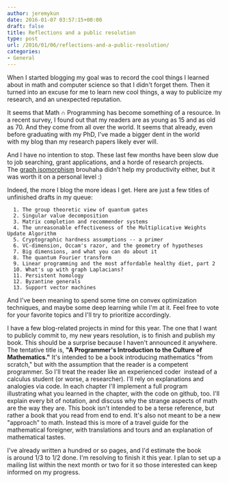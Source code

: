 ```yaml
---
author: jeremykun
date: 2016-01-07 03:57:15+00:00
draft: false
title: Reflections and a public resolution
type: post
url: /2016/01/06/reflections-and-a-public-resolution/
categories:
- General
---
```


When I started blogging my goal was to record the cool things I learned about in math and computer science so that I didn't forget them. Then it turned into an excuse for me to learn new cool things, a way to publicize my research, and an unexpected reputation.

It seems that Math ∩ Programming has become something of a resource. In a recent survey, I found out that my readers are as young as 15 and as old as 70. And they come from all over the world. It seems that already, even before graduating with my PhD, I've made a bigger dent in the world with my blog than my research papers likely ever will.

And I have no intention to stop. These last few months have been slow due to job searching, grant applications, and a horde of research projects. The [graph isomorphism](http://jeremykun.com/2015/11/12/a-quasipolynomial-time-algorithm-for-graph-isomorphism-the-details/) brouhaha didn't help my productivity either, but it was worth it on a personal level :)

Indeed, the more I blog the more ideas I get. Here are just a few titles of unfinished drafts in my queue:



	  1. The group theoretic view of quantum gates
	  2. Singular value decomposition
	  3. Matrix completion and recommender systems
	  4. The unreasonable effectiveness of the Multiplicative Weights Update Algorithm
	  5. Cryptographic hardness assumptions -- a primer
	  6. VC-dimension, Occam's razor, and the geometry of hypotheses
	  7. Big dimensions, and what you can do about it
	  8. The quantum Fourier transform
	  9. Linear programming and the most affordable healthy diet, part 2
	  10. What's up with graph Laplacians?
	  11. Persistent homology
	  12. Byzantine generals
	  13. Support vector machines

And I've been meaning to spend some time on convex optimization techniques, and maybe some deep learning while I'm at it. Feel free to vote for your favorite topics and I'll try to prioritize accordingly.

I have a few blog-related projects in mind for this year. The one that I want to publicly commit to, my new years resolution, is to finish and publish my book. This should be a surprise because I haven't announced it anywhere. The tentative title is, **"A Programmer's Introduction to the Culture of Mathematics."** It's intended to be a book introducing mathematics "from scratch," but with the assumption that the reader is a competent programmer. So I'll treat the reader like an experienced coder  instead of a calculus student (or worse, a researcher). I'll rely on explanations and analogies via code. In each chapter I'll implement a full program illustrating what you learned in the chapter, with the code on github, too. I'll explain every bit of notation, and discuss why the strange aspects of math are the way they are. This book isn't intended to be a terse reference, but rather a book that you read from end to end. It's also not meant to be a new "approach" to math. Instead this is more of a travel guide for the mathematical foreigner, with translations and tours and an explanation of mathematical tastes.

I've already written a hundred or so pages, and I'd estimate the book is around 1/3 to 1/2 done. I'm resolving to finish it this year. I plan to set up a mailing list within the next month or two for it so those interested can keep informed on my progress.
